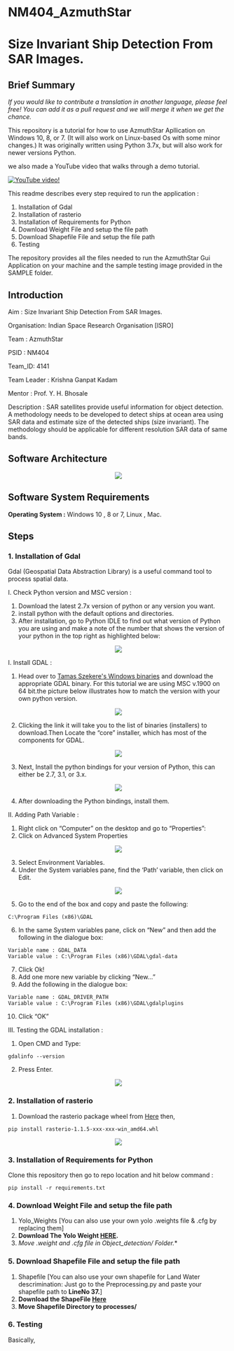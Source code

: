 # NM404_AzmuthStar
# Size Invariant Ship Detection From SAR Images.

## Brief Summary

*If you would like to contribute a translation in another language, please feel free! You can add it as a pull request and we will merge it when we get the chance.*

This repository is a tutorial for how to use AzmuthStar Apllication on Windows 10, 8, or 7. (It will also work on Linux-based Os with some minor changes.) It was originally written using Python 3.7x, but will also work for newer versions Python.

we also made a YouTube video that walks through a demo tutorial.

[![YouTube video!](https://github.com/kriss-kad/NM404_AzmuthStar/blob/master/doc/Main.PNG)](https://www.youtube.com/watch?v=5nwadU7w8Z8)

This readme describes every step required to run the application : 
1. Installation of Gdal
2. Installation of rasterio
3. Installation of Requirements for Python
4. Download Weight File and setup the file path
5. Download Shapefile File and setup the file path
6. Testing 

The repository provides all the files needed to run the AzmuthStar Gui Application on your machine and the sample testing image provided in the SAMPLE folder.

## Introduction
Aim : Size Invariant Ship Detection From SAR Images.

Organisation: Indian Space Research Organisation [ISRO]

Team : AzmuthStar    

PSID : NM404

Team_ID: 4141

Team Leader : Krishna Ganpat Kadam

Mentor : Prof. Y. H. Bhosale

Description : SAR satellites provide useful information for object detection. A methodology needs to be developed to detect ships at ocean area using SAR data and estimate size of the detected ships (size invariant). The methodology should be applicable for different resolution SAR data of same bands.
## Software Architecture

<p align="center">
  <img src="doc/soft_architecture.png">
</p>

## Software System Requirements

**Operating System :** Windows 10 , 8 or 7, Linux , Mac.

## Steps
### 1. Installation of Gdal
Gdal (Geospatial Data Abstraction Library) is a useful command tool to process spatial data.

I. Check Python version and MSC version :
1) Download the latest 2.7x version of python or any version you want.
2) install python with the default options and directories.
3) After installation, go to Python IDLE to find out what version of Python you are using and make a note of the number that shows the version of your python in the top right as highlighted below:

<p align="center">
  <img src="doc/python_MSC.PNG">
</p>

I. Install GDAL :
1) Head over to [Tamas Szekere's Windows binaries](http://www.gisinternals.com/release.php) and download the appropriate GDAL binary.
    For this tutorial we are using MSC v.1900 on 64 bit.the picture below illustrates how to match the version with your own python version. 

<p align="center">
  <img src="doc/gdaload.png">
</p>

2) Clicking the link it will take you to the list of binaries (installers) to download.Then Locate the “core” installer, which has most of the components for GDAL.

<p align="center">
  <img src="doc/gdalCoreInstall.png">
</p>

3) Next, Install the python bindings for your version of Python, this can either be 2.7, 3.1, or 3.x. 

<p align="center">
  <img src="doc/gdalPython.png">
</p>

4) After downloading the Python bindings, install them.

II. Adding Path Variable :
1) Right click on “Computer” on the desktop and go to “Properties”:
2) Click on Advanced System Properties

<p align="center">
  <img src="doc/image1.jpg">
</p>

3) Select Environment Variables.
4) Under the System variables pane, find the ‘Path’ variable, then click on Edit.

<p align="center">
  <img src="doc/image2.jpg">
</p>

5) Go to the end of the box and copy and paste the following:
```
C:\Program Files (x86)\GDAL
```
6) In the same System variables pane, click on “New” and then add the following in the dialogue box:
```
Variable name : GDAL_DATA
Variable value : C:\Program Files (x86)\GDAL\gdal-data
```
7) Click Ok!
8) Add one more new variable by clicking “New…”
9) Add the following in the dialogue box:
```
Variable name : GDAL_DRIVER_PATH
Variable value : C:\Program Files (x86)\GDAL\gdalplugins
```
10) Click “OK”

III. Testing the GDAL installation : 

1) Open CMD and Type:
```
gdalinfo --version
```
2) Press Enter.

<p align="center">
  <img src="doc/cmd_gdal.png">
</p>

### 2. Installation of rasterio
1) Download the rasterio package wheel from [Here](https://www.lfd.uci.edu/~gohlke/pythonlibs/) then,
```
pip install rasterio-1.1.5-xxx-xxx-win_amd64.whl
```
<p align="center">
  <img src="doc/cmd_rasterio.PNG">
</p>

### 3. Installation of Requirements for Python
Clone this repository then go to repo location and hit below command : 
```
pip install -r requirements.txt
```
### 4. Download Weight File and setup the file path

1) Yolo_Weights [You can also use your own yolo .weights file & .cfg by replacing them]
2) **Download The Yolo Weight [HERE](https://drive.google.com/drive/folders/1Vj0SL16r9-9W_dD_hoBXfMHBIaE3lYxM).**
3) **Move .weight and .cfg file in Object_detection/* Folder.**

### 5. Download Shapefile File and setup the file path
1) Shapefile [You can also use your own shapefile for Land Water descrimination: Just go to the Preprocessing.py and paste your shapefile path to **LineNo 37.**]
2) **Download the ShapeFile [Here](https://drive.google.com/drive/folders/1MKLMnlXF_3P_drw-DljkeEPCL6ekGfmC)**
3) **Move Shapefile Directory to processes/**

### 6. Testing 

Basically, 
